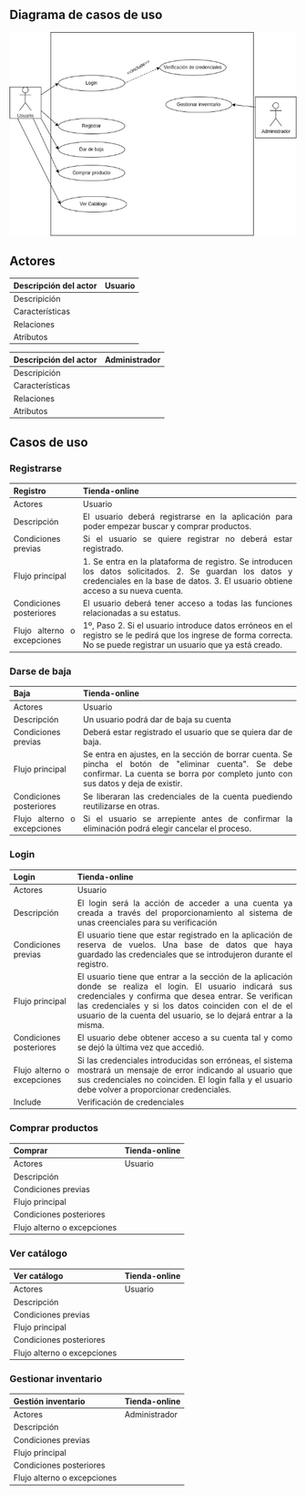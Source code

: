 <div align="justify">

## Diagrama de casos de uso

![Diagrama](diagrama.drawio.png)

## Actores
| Descripción del actor | Usuario |
| ---                   | ---     |
| Descripición          | |
| Características       | |
| Relaciones            | |
| Atributos             | |

| Descripción del actor | Administrador |
| ---                   | ---           |
| Descripición          | |
| Características       | |
| Relaciones            | |
| Atributos             | |

## Casos de uso

### Registrarse
| Registro | Tienda-online |
| ---      | ---        |
| Actores  | Usuario    |
| Descripción | El usuario deberá registrarse en la aplicación para poder empezar buscar y comprar productos. |
| Condiciones previas | Si el usuario se quiere registrar no deberá estar registrado. |
| Flujo principal     | 1. Se entra en la plataforma de registro. Se introducen los datos solicitados. 2. Se guardan los datos y credenciales en la base de datos. 3. El usuario obtiene acceso a su nueva cuenta. |
| Condiciones posteriores | El usuario deberá tener acceso a todas las funciones relacionadas a su estatus. |
| Flujo alterno o excepciones | 1º, Paso 2. Si el usuario introduce datos erróneos en el registro se le pedirá que los ingrese de forma correcta. No se puede registrar un usuario que ya está creado. |

### Darse de baja
| Baja | Tienda-online |
| ---  | ---        |
| Actores | Usuario |
| Descripción | Un usuario podrá dar de baja su cuenta |
| Condiciones previas | Deberá estar registrado el usuario que se quiera dar de baja. |
| Flujo principal     | Se entra en ajustes, en la sección de borrar cuenta. Se pincha el botón de "eliminar cuenta". Se debe confirmar. La cuenta se borra por completo junto con sus datos y deja de existir. |
| Condiciones posteriores | Se liberaran las credenciales de la cuenta puediendo reutilizarse en otras. |
| Flujo alterno o excepciones | Si el usuario se arrepiente antes de confirmar la eliminación podrá elegir cancelar el proceso. |


### Login
| Login   | Tienda-online |
| ---     | ---           |
| Actores | Usuario       |
| Descripción             | El login será la acción de acceder a una cuenta ya creada a través del proporcionamiento al sistema de unas creenciales para su verificación |
| Condiciones previas     | El usuario tiene que estar registrado en la aplicación de reserva de vuelos. Una base de datos que haya guardado las credenciales que se introdujeron durante el registro. |
| Flujo principal         | El usuario tiene que entrar a la sección de la aplicación donde se realiza el login. El usuario indicará sus credenciales y confirma que desea entrar. Se verifican las credenciales y si los datos coinciden con el de el usuario de la cuenta del usuario, se lo dejará entrar a la misma. |
| Condiciones posteriores | El usuario debe obtener acceso a su cuenta tal y como se dejó la última vez que accedió. |
| Flujo alterno o excepciones | Si las credenciales introducidas son erróneas, el sistema mostrará un mensaje de error indicando al usuario que sus credenciales no coinciden. El login falla y el usuario debe volver a proporcionar credenciales. |
| Include | Verificación de credenciales |

### Comprar productos
| Comprar | Tienda-online |
| ---     | ---           |
| Actores | Usuario       |
| Descripción | |
| Condiciones previas     |
| Flujo principal         |
| Condiciones posteriores |
| Flujo alterno o excepciones |

### Ver catálogo
| Ver catálogo | Tienda-online |
| ---          | ---           |
| Actores      | Usuario       |
| Descripción  | |
| Condiciones previas          |
| Flujo principal              |
| Condiciones posteriores      |
| Flujo alterno o excepciones  |
### Gestionar inventario
| Gestión inventario | Tienda-online |
| ---          | ---                 |
| Actores      | Administrador       |
| Descripción  | |
| Condiciones previas          |
| Flujo principal              |
| Condiciones posteriores      |
| Flujo alterno o excepciones  |

</div>